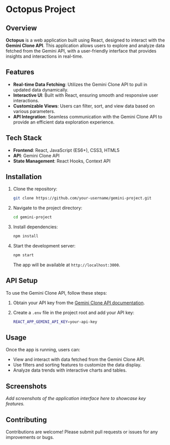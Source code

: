 

# Octopus Project
## Overview

**Octopus** is a web application built using React, designed to interact with the **Gemini Clone API**. This application allows users to explore and analyze data fetched from the Gemini API, with a user-friendly interface that provides insights and interactions in real-time.

## Features

- **Real-time Data Fetching**: Utilizes the Gemini Clone API to pull in updated data dynamically.
- **Interactive UI**: Built with React, ensuring smooth and responsive user interactions.
- **Customizable Views**: Users can filter, sort, and view data based on various parameters.
- **API Integration**: Seamless communication with the Gemini Clone API to provide an efficient data exploration experience.

## Tech Stack

- **Frontend**: React, JavaScript (ES6+), CSS3, HTML5
- **API**: Gemini Clone API
- **State Management**: React Hooks, Context API

## Installation

1. Clone the repository:

   ```bash
   git clone https://github.com/your-username/gemini-project.git
   ```

2. Navigate to the project directory:

   ```bash
   cd gemini-project
   ```

3. Install dependencies:

   ```bash
   npm install
   ```

4. Start the development server:

   ```bash
   npm start
   ```

   The app will be available at `http://localhost:3000`.

## API Setup

To use the Gemini Clone API, follow these steps:

1. Obtain your API key from the [Gemini Clone API documentation](link-to-api-docs).
2. Create a `.env` file in the project root and add your API key:

   ```bash
   REACT_APP_GEMINI_API_KEY=your-api-key
   ```

## Usage

Once the app is running, users can:

- View and interact with data fetched from the Gemini Clone API.
- Use filters and sorting features to customize the data display.
- Analyze data trends with interactive charts and tables.

## Screenshots

*Add screenshots of the application interface here to showcase key features.*

## Contributing

Contributions are welcome! Please submit pull requests or issues for any improvements or bugs.

